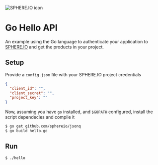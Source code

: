 ![SPHERE.IO icon](https://admin.sphere.io/assets/images/sphere_logo_rgb_long.png)

# Go Hello API

An example using the Go language to authenticate your application to [SPHERE.IO](http://sphere.io) and get the products in your project.

## Setup
Provide a `config.json` file with your SPHERE.IO project credentials

```json
{
  "client_id": "",
  "client_secret": "",
  "project_key": ""
}
```

Now, assuming you have `go` installed, and `$GOPATH` configured, install the script dependecies and compile it

```bash
$ go get github.com/sphereio/jsonq
$ go build hello.go
```

## Run
```bash
$ ./hello
```
